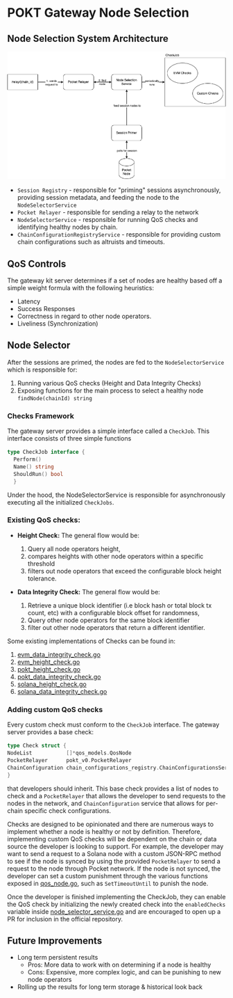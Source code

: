 # POKT Gateway Node Selection

## Node Selection System Architecture
![gateway-server-node-selection-system.png](resources%2Fgateway-server-node-selection-system.png)
- `Session Registry` - responsible for "priming" sessions asynchronously, providing session metadata, and feeding the node to the `NodeSelectorService`
- `Pocket Relayer` - responsible for sending a relay to the network
- `NodeSelectorService` - responsible for running QoS checks and identifying healthy nodes by chain.
- `ChainConfigurationRegistryService` - responsible for providing custom chain configurations such as altruists and timeouts.

## QoS Controls

The gateway kit server determines if a set of nodes are healthy based off a simple weight formula with the following
heuristics:

- Latency
- Success Responses
- Correctness in regard to other node operators.
- Liveliness (Synchronization)

## Node Selector
After the sessions are primed, the nodes are fed to the `NodeSelectorService` which is responsible for:
1. Running various QoS checks (Height and Data Integrity Checks)
2. Exposing functions for the main process to select a healthy node `findNode(chainId) string`

### Checks Framework
The gateway server provides a simple interface called a `CheckJob`. This interface consists of three simple functions
```go
type CheckJob interface {
  Perform()
  Name() string
  ShouldRun() bool
  }
```
Under the hood, the NodeSelectorService is responsible for asynchronously executing all the initialized `CheckJobs`.

### Existing QoS checks:
- **Height Check:** The general flow would be:
   1) Query all node operators height, 
   2) compares heights with other node operators within a specific threshold
   3) filters out node operators that exceed the configurable block height tolerance.

- **Data Integrity Check:** The general flow would be: 
   1) Retrieve a unique block identifier (i.e block hash or total block tx count, etc) with a configurable block offset for randomness, 
   2) Query other node operators for the same block identifier
   3) filter out other node operators that return a different identifier.

Some existing implementations of Checks can be found in:
1. [evm_data_integrity_check.go](..%2Finternal%2Fnode_selector_service%2Fchecks%2Fevm_data_integrity_check%2Fevm_data_integrity_check.go)
2. [evm_height_check.go](..%2Finternal%2Fnode_selector_service%2Fchecks%2Fevm_height_check%2Fevm_height_check.go)
3. [pokt_height_check.go](..%2Finternal%2Fnode_selector_service%2Fchecks%2Fpokt_height_check%2Fpokt_height_check.go)
4. [pokt_data_integrity_check.go](..%2Finternal%2Fnode_selector_service%2Fchecks%2Fpokt_data_integrity_check%2Fpokt_data_integrity_check.go)
5. [solana_height_check.go](..%2Finternal%2Fnode_selector_service%2Fchecks%2Fsolana_height_check%2Fsolana_height_check.go)
6. [solana_data_integrity_check.go](..%2Finternal%2Fnode_selector_service%2Fchecks%2Fsolana_data_integrity_check%2Fsolana_data_integrity_check.go)
### Adding custom QoS checks

Every custom check must conform to the `CheckJob` interface. The gateway server provides a base check:
```go
type Check struct {
NodeList           []*qos_models.QosNode
PocketRelayer      pokt_v0.PocketRelayer
ChainConfiguration chain_configurations_registry.ChainConfigurationsService
}
```
that developers should inherit. This base check provides a list of nodes to check and a `PocketRelayer` that allows the developer to send requests to the nodes in the network, and `ChainConfiguration` service that allows for per-chain specific check configurations.

Checks are designed to be opinionated and there are numerous ways to implement whether a node is healthy or not by definition. Therefore, implementing custom QoS checks will be dependent on the chain or data source the developer is looking to support.  For example, the developer may want to send a request to a Solana node with a custom JSON-RPC method to see if the node is synced by using the provided `PocketRelayer` to send a request to the node through Pocket network.
If the node is not synced, the developer can set a custom punishment through the various functions exposed in [qos_node.go](..%2Finternal%2Fnode_selector_service%2Fmodels%2Fqos_node.go), such as `SetTimeoutUntil` to punish the node.

Once the developer is finished implementing the CheckJob, they can enable the QoS check by initializing the newly created check into the `enabledChecks` variable inside [node_selector_service.go](..%2Finternal%2Fnode_selector_service%2Fnode_selector_service.go) and are encouraged to open up a PR for inclusion in the official repository.

## Future Improvements

- Long term persistent results
    - Pros: More data to work with on determining if a node is healthy
    - Cons: Expensive, more complex logic, and can be punishing to new node operators
- Rolling up the results for long term storage & historical look back



